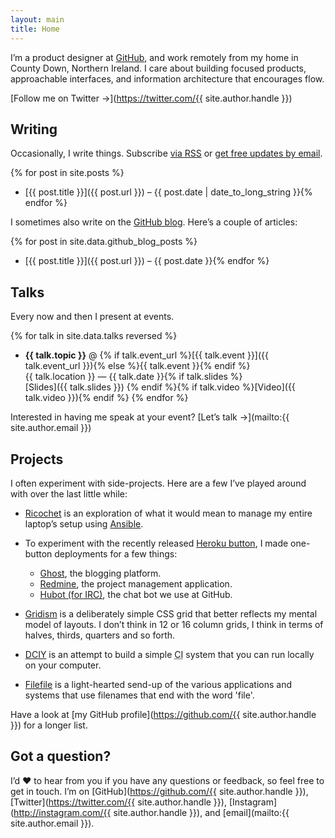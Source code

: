 ```yaml
---
layout: main
title: Home
---
```


I’m a product designer at [GitHub](https://github.com), and work remotely from my home in County&nbsp;Down, Northern Ireland. I&nbsp;care about building focused products, approachable interfaces, and information architecture that encourages&nbsp;flow.

[Follow me on Twitter &rarr;](https://twitter.com/{{ site.author.handle }})

## Writing

Occasionally, I write things.
Subscribe <a href="http://feeds.feedburner.com/cobyism" target="_blank">via RSS</a> or <a href="https://feedburner.google.com/fb/a/mailverify?uri=cobyism&amp;loc=en_US" target="_blank">get free updates by email</a>.

{% for post in site.posts %}
- [{{ post.title }}]({{ post.url }}) – {{ post.date | date_to_long_string }}{% endfor %}

I sometimes also write on the [GitHub blog](https://github.com/blog).
Here’s a couple of articles:

{% for post in site.data.github_blog_posts %}
- [{{ post.title }}]({{ post.url }}) – {{ post.date }}{% endfor %}

## Talks

Every now and then I present at events.

{% for talk in site.data.talks reversed %}
- **{{ talk.topic }}** @ {% if talk.event_url %}[{{ talk.event }}]({{ talk.event_url }}){% else %}{{ talk.event }}{% endif %}<br>
  {{ talk.location }} — {{ talk.date }}{% if talk.slides %}<br>[Slides]({{ talk.slides }}) {% endif %}{% if talk.video %}[Video]({{ talk.video }}){% endif %}
{% endfor %}

Interested in having me speak at your event? [Let’s talk &rarr;](mailto:{{ site.author.email }})

## Projects

I often experiment with side-projects. Here are a few I’ve played around with over the last little&nbsp;while:

- [Ricochet](https://github.com/cobyism/ricochet) is an exploration of what it would mean to manage my entire laptop’s setup using&nbsp;[Ansible](http://docs.ansible.com/).

- To experiment with the recently released [Heroku button](https://devcenter.heroku.com/articles/heroku-button), I made one-button deployments for a few things:
  - [Ghost](https://github.com/cobyism/ghost-on-heroku), the blogging platform.
  - [Redmine](https://github.com/cobyism/redmine-on-heroku), the project management application.
  - [Hubot (for IRC)](https://github.com/cobyism/hubot-heroku-irc), the chat bot we use at&nbsp;GitHub.

- [Gridism](http://cobyism.com/gridism) is a deliberately simple CSS grid that better reflects my mental model of layouts. I don’t think in 12 or 16 column grids, I think in terms of halves, thirds, quarters and so&nbsp;forth.

- [DCIY](https://github.com/cobyism/dciy) is an attempt to build a simple <abbr title="Continuous Integration">CI</abbr> system that you can run locally on your&nbsp;computer.

- [Filefile](https://github.com/cobyism/filefile) is a light-hearted send-up of the various applications and systems that use filenames that end with the word 'file'.

Have a look at [my GitHub profile](https://github.com/{{ site.author.handle }}) for a longer list.

## Got a question?

I’d :heart: to hear from you if you have any questions or feedback, so feel free to get in touch.
I’m on [GitHub](https://github.com/{{ site.author.handle }}), [Twitter](https://twitter.com/{{ site.author.handle }}), [Instagram](http://instagram.com/{{ site.author.handle }}), and&nbsp;[email](mailto:{{ site.author.email }}).
